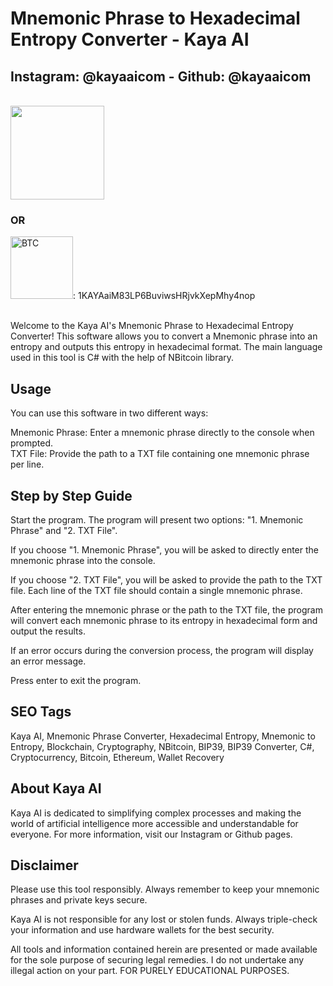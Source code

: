 # Mnemonic Phrase to Hexadecimal Entropy Converter - Kaya AI

## Instagram: @kayaaicom - Github: @kayaaicom
<br>
<a href="https://www.buymeacoffee.com/kayaaicom"> <img src="https://cdn.buymeacoffee.com/buttons/default-orange.png" width="150"></a>

### OR

<img src="https://bitcoin.org/img/icons/logotop.svg?1687792074" width="100" alt="BTC">: 1KAYAaiM83LP6BuviwsHRjvkXepMhy4nop
<br><br>

Welcome to the Kaya AI's Mnemonic Phrase to Hexadecimal Entropy Converter! This software allows you to convert a Mnemonic phrase into an entropy and outputs this entropy in hexadecimal format. The main language used in this tool is C# with the help of NBitcoin library.

## Usage
You can use this software in two different ways:

Mnemonic Phrase: Enter a mnemonic phrase directly to the console when prompted.<br>
TXT File: Provide the path to a TXT file containing one mnemonic phrase per line.<br>

## Step by Step Guide
Start the program. The program will present two options: "1. Mnemonic Phrase" and "2. TXT File".

If you choose "1. Mnemonic Phrase", you will be asked to directly enter the mnemonic phrase into the console.

If you choose "2. TXT File", you will be asked to provide the path to the TXT file. Each line of the TXT file should contain a single mnemonic phrase.

After entering the mnemonic phrase or the path to the TXT file, the program will convert each mnemonic phrase to its entropy in hexadecimal form and output the results.

If an error occurs during the conversion process, the program will display an error message.

Press enter to exit the program.

## SEO Tags
Kaya AI, Mnemonic Phrase Converter, Hexadecimal Entropy, Mnemonic to Entropy, Blockchain, Cryptography, NBitcoin, BIP39, BIP39 Converter, C#, Cryptocurrency, Bitcoin, Ethereum, Wallet Recovery

## About Kaya AI
Kaya AI is dedicated to simplifying complex processes and making the world of artificial intelligence more accessible and understandable for everyone. For more information, visit our Instagram or Github pages.

## Disclaimer
Please use this tool responsibly. Always remember to keep your mnemonic phrases and private keys secure.

Kaya AI is not responsible for any lost or stolen funds. Always triple-check your information and use hardware wallets for the best security.

All tools and information contained herein are presented or made available for the sole purpose of securing legal remedies. I do not undertake any illegal action on your part. FOR PURELY EDUCATIONAL PURPOSES.
